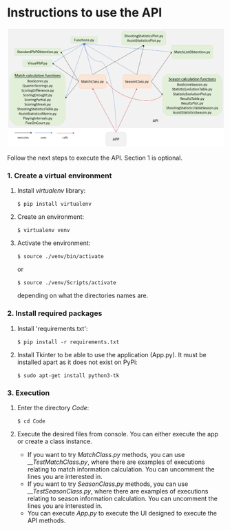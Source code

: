 # Instructions to use the API



![File structure scheme](Documentation/structure_scheme.png)



Follow the next steps to execute the API. Section 1 is optional.

### 1. Create a virtual environment

1. Install *virtualenv* library:

   ```shell
   $ pip install virtualenv
   ```

   

2. Create an environment:

   ```shell
   $ virtualenv venv
   ```

   

3. Activate the environment:

   ```shell
   $ source ./venv/bin/activate
   ```

   or

   ```shell
   $ source ./venv/Scripts/activate
   ```

   depending on what the directories names are.




### 2. Install required packages

1. Install 'requirements.txt':

   ```shell
   $ pip install -r requirements.txt
   ```

   

2. Install Tkinter to be able to use the application (App.py). It must be installed apart as it does not exist on PyPi:

   ```shell
   $ sudo apt-get install python3-tk
   ```




### 3. Execution

1. Enter the directory *Code*:

   ```shell
   $ cd Code
   ```

   

2. Execute the desired files from console. You can either execute the app or create a class instance.

   - If you want to try *MatchClass.py* methods, you can use *__TestMatchClass.py*, where there are examples of executions relating to match information calculation. You can uncomment the lines you are interested in.
   - If you want to try *SeasonClass.py* methods, you can use *__TestSeasonClass.py*, where there are examples of executions relating to season information calculation. You can uncomment the lines you are interested in.
   - You can execute *App.py* to execute the UI designed to execute the API methods.